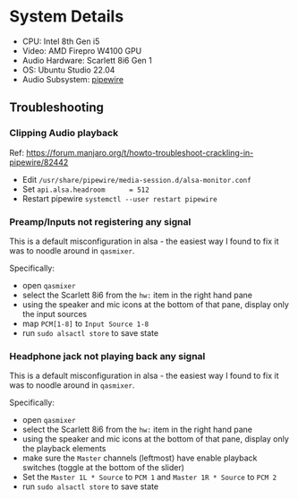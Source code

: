 # System Details
 - CPU: Intel 8th Gen i5
 - Video: AMD Firepro W4100 GPU
 - Audio Hardware: Scarlett 8i6 Gen 1
 - OS: Ubuntu Studio 22.04
 - Audio Subsystem: [pipewire](https://pipewire-debian.github.io/pipewire-debian/)

## Troubleshooting
### Clipping Audio playback
Ref: https://forum.manjaro.org/t/howto-troubleshoot-crackling-in-pipewire/82442
 - Edit `/usr/share/pipewire/media-session.d/alsa-monitor.conf`
 - Set `api.alsa.headroom      = 512`
 - Restart pipewire `systemctl --user restart pipewire`

### Preamp/Inputs not registering any signal
This is a default misconfiguration in alsa - the easiest way I found to fix it was to noodle around in `qasmixer`. 

Specifically:
 - open `qasmixer`
 - select the Scarlett 8i6 from the `hw:` item in the right hand pane
 - using the speaker and mic icons at the bottom of that pane, display only the input sources
 - map `PCM[1-8]` to `Input Source 1-8` 
 - run `sudo alsactl store` to save state

### Headphone jack not playing back any signal
This is a default misconfiguration in alsa - the easiest way I found to fix it was to noodle around in `qasmixer`. 

Specifically:
 - open `qasmixer`
 - select the Scarlett 8i6 from the `hw:` item in the right hand pane
 - using the speaker and mic icons at the bottom of that pane, display only the playback elements
 - make sure the `Master` channels (leftmost) have enable playback switches (toggle at the bottom of the slider)
 - Set the `Master 1L * Source` to `PCM 1` and `Master 1R * Source` to `PCM 2` 
 - run `sudo alsactl store` to save state
